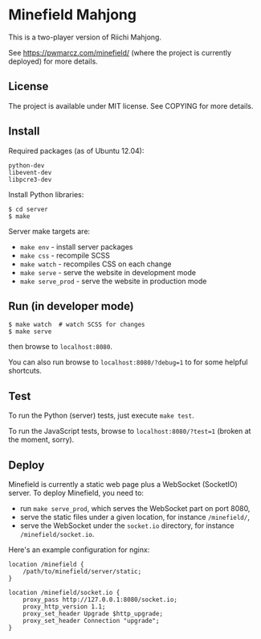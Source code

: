 
# Minefield Mahjong

This is a two-player version of Riichi Mahjong.

See https://pwmarcz.com/minefield/ (where the project is currently deployed) for more details.

## License

The project is available under MIT license. See COPYING for more details.

## Install

Required packages (as of Ubuntu 12.04):

    python-dev
    libevent-dev
    libpcre3-dev

Install Python libraries:

    $ cd server
    $ make

Server make targets are:

  - `make env` - install server packages
  - `make css` - recompile SCSS
  - `make watch` - recompiles CSS on each change
  - `make serve` - serve the website in development mode
  - `make serve_prod` - serve the website in production mode

## Run (in developer mode)

    $ make watch  # watch SCSS for changes
    $ make serve

then browse to `localhost:8080`.

You can also run browse to `localhost:8080/?debug=1` to for some helpful shortcuts.

## Test

To run the Python (server) tests, just execute `make test`.

To run the JavaScript tests, browse to `localhost:8080/?test=1` (broken at the moment, sorry).

## Deploy

Minefield is currently a static web page plus a WebSocket (SocketIO) server.
To deploy Minefield, you need to:

  - run `make serve_prod`, which serves the WebSocket part on port 8080,
  - serve the static files under a given location, for instance `/minefield/`,
  - serve the WebSocket under the `socket.io` directory, for instance `/minefield/socket.io`.

Here's an example configuration for nginx:

    location /minefield {
        /path/to/minefield/server/static;
    }

    location /minefield/socket.io {
        proxy_pass http://127.0.0.1:8080/socket.io;
        proxy_http_version 1.1;
        proxy_set_header Upgrade $http_upgrade;
        proxy_set_header Connection "upgrade";
    }
